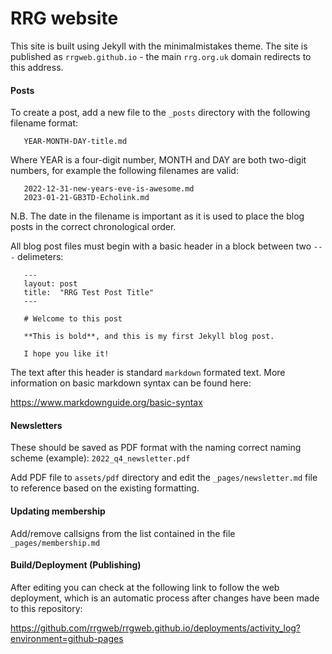 # RRG website

This site is built using Jekyll with the minimalmistakes theme. The site is published as ```rrgweb.github.io``` - the main ```rrg.org.uk``` domain redirects to this address.

#### Posts

To create a post, add a new file to the ```_posts``` directory with the following filename format:
```
   YEAR-MONTH-DAY-title.md
```
Where YEAR is a four-digit number, MONTH and DAY are both two-digit numbers, for example the following filenames are valid:
```
   2022-12-31-new-years-eve-is-awesome.md
   2023-01-21-GB3TD-Echolink.md
```
N.B. The date in the filename is important as it is used to place the blog posts in the correct chronological order.

All blog post files must begin with a basic header in a block between two ```---``` delimeters:

```
   ---
   layout: post
   title:  "RRG Test Post Title"
   ---

   # Welcome to this post

   **This is bold**, and this is my first Jekyll blog post.

   I hope you like it!
```

The text after this header is standard ``markdown`` formated text. More information on basic markdown syntax can be found here:

https://www.markdownguide.org/basic-syntax

#### Newsletters

These should be saved as PDF format with the naming correct naming scheme (example): ```2022_q4_newsletter.pdf```

Add PDF file to ```assets/pdf``` directory and edit the ```_pages/newsletter.md``` file to reference based on the existing formatting.  

#### Updating membership

Add/remove callsigns from the list contained in the file ```_pages/membership.md``` 

#### Build/Deployment (Publishing)

After editing you can check at the following link to follow the web deployment, which is an automatic process after changes have been made to this repository:

https://github.com/rrgweb/rrgweb.github.io/deployments/activity_log?environment=github-pages

